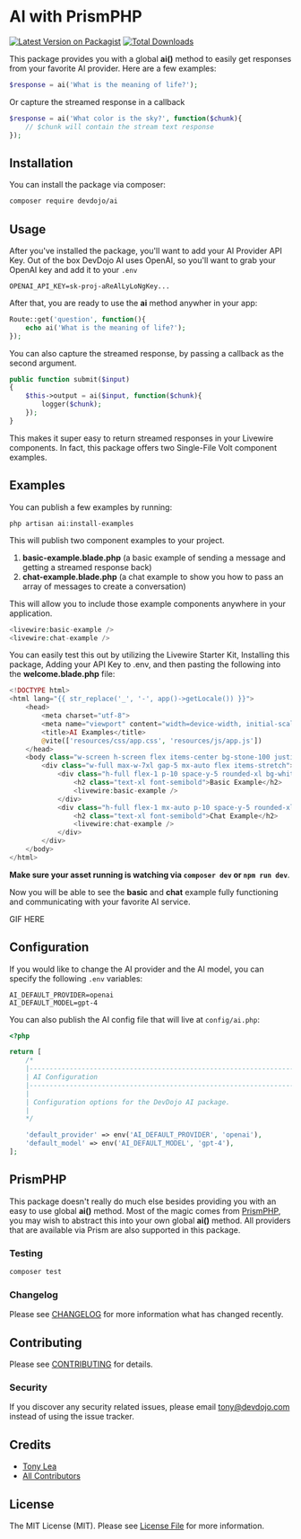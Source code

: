 # AI with PrismPHP

[![Latest Version on Packagist](https://img.shields.io/packagist/v/devdojo/ai.svg?style=flat-square)](https://packagist.org/packages/devdojo/ai)
[![Total Downloads](https://img.shields.io/packagist/dt/devdojo/ai.svg?style=flat-square)](https://packagist.org/packages/devdojo/ai)

This package provides you with a global **ai()** method to easily get responses from your favorite AI provider. Here are a few examples:

```php
$response = ai('What is the meaning of life?');
```

Or capture the streamed response in a callback

```php
$response = ai('What color is the sky?', function($chunk){
    // $chunk will contain the stream text response
});
```

## Installation

You can install the package via composer:

```bash
composer require devdojo/ai
```

## Usage

After you've installed the package, you'll want to add your AI Provider API Key. Out of the box DevDojo AI uses OpenAI, so you'll want to grab your OpenAI key and add it to your `.env`

```
OPENAI_API_KEY=sk-proj-aReAlLyLoNgKey...
```

After that, you are ready to use the **ai** method anywher in your app:

```php
Route::get('question', function(){
    echo ai('What is the meaning of life?');
});
```

You can also capture the streamed response, by passing a callback as the second argument.

```php
public function submit($input)
{
    $this->output = ai($input, function($chunk){
        logger($chunk);
    });
}
```

This makes it super easy to return streamed responses in your Livewire components. In fact, this package offers two Single-File Volt component examples.

## Examples

You can publish a few examples by running:

```
php artisan ai:install-examples
```

This will publish two component examples to your project. 

1. **basic-example.blade.php** (a basic example of sending a message and getting a streamed response back)
2. **chat-example.blade.php** (a chat example to show you how to pass an array of messages to create a conversation)

This will allow you to include those example components anywhere in your application. 

```php
<livewire:basic-example />
<livewire:chat-example />
```

You can easily test this out by utilizing the Livewire Starter Kit, Installing this package, Adding your API Key to .env, and then pasting the following into the **welcome.blade.php** file:

```php
<!DOCTYPE html>
<html lang="{{ str_replace('_', '-', app()->getLocale()) }}">
    <head>
        <meta charset="utf-8">
        <meta name="viewport" content="width=device-width, initial-scale=1">
        <title>AI Examples</title>
        @vite(['resources/css/app.css', 'resources/js/app.js'])
    </head>
    <body class="w-screen h-screen flex items-center bg-stone-100 justify-center">
        <div class="w-full max-w-7xl gap-5 mx-auto flex items-stretch">
            <div class="h-full flex-1 p-10 space-y-5 rounded-xl bg-white shadow-sm">
                <h2 class="text-xl font-semibold">Basic Example</h2>
                <livewire:basic-example />
            </div>
            <div class="h-full flex-1 mx-auto p-10 space-y-5 rounded-xl bg-white shadow-sm">
                <h2 class="text-xl font-semibold">Chat Example</h2>
                <livewire:chat-example />
            </div>
        </div>
    </body>
</html>
```

**Make sure your asset running is watching via `composer dev` or `npm run dev`**.

Now you will be able to see the **basic** and **chat** example fully functioning and communicating with your favorite AI service.

GIF HERE

## Configuration

If you would like to change the AI provider and the AI model, you can specify the following `.env` variables:

```
AI_DEFAULT_PROVIDER=openai
AI_DEFAULT_MODEL=gpt-4
```

You can also publish the AI config file that will live at `config/ai.php`:

```php
<?php

return [
    /*
    |--------------------------------------------------------------------------
    | AI Configuration
    |--------------------------------------------------------------------------
    |
    | Configuration options for the DevDojo AI package.
    |
    */

    'default_provider' => env('AI_DEFAULT_PROVIDER', 'openai'),
    'default_model' => env('AI_DEFAULT_MODEL', 'gpt-4'),
];
```

## PrismPHP

This package doesn't really do much else besides providing you with an easy to use global **ai()** method. Most of the magic comes from [PrismPHP](https://prismphp.com/), you may wish to abstract this into your own global **ai()** method. All providers that are available via Prism are also supported in this package.

### Testing

```bash
composer test
```

### Changelog

Please see [CHANGELOG](CHANGELOG.md) for more information what has changed recently.

## Contributing

Please see [CONTRIBUTING](CONTRIBUTING.md) for details.

### Security

If you discover any security related issues, please email tony@devdojo.com instead of using the issue tracker.

## Credits

-   [Tony Lea](https://github.com/devdojo)
-   [All Contributors](../../contributors)

## License

The MIT License (MIT). Please see [License File](LICENSE.md) for more information.
